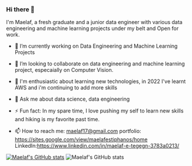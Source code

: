 ### Hi there 👋
I'm Maelaf, a fresh graduate and a junior data engineer with various data engineering and machine learning projects under my belt and Open for work.



- 🔭 I’m currently working on Data Engineering and Machine Learning Projects

- 👯 I’m looking to collaborate on data engineering and machine learning project, especaially on Computer Vision.

- 👀 I'm enthusiastic about learning new technologies, in 2022 I've learnt AWS and i'm continuing to add more skills

- 💬 Ask me about data science, data engineering

- ⚡ Fun fact: In my spare time, I love pushing my self to learn new skills and hiking is my favorite past time.

- 📫 How to reach me: maelaf17@gmail.com  portfolio: https://sites.google.com/view/maelafestiphanos/home LinkedIn:https://www.linkedin.com/in/maelaf-e-tegegn-3783a0213/

[![Maelaf's GitHub stats](https://github-readme-stats.vercel.app/api?username=Maelaf)](https://github.com/Maelaf/github-readme-stats)
![Maelaf's GitHub stats](https://github-readme-stats.vercel.app/api?username=Maelaf&show_icons=true)
